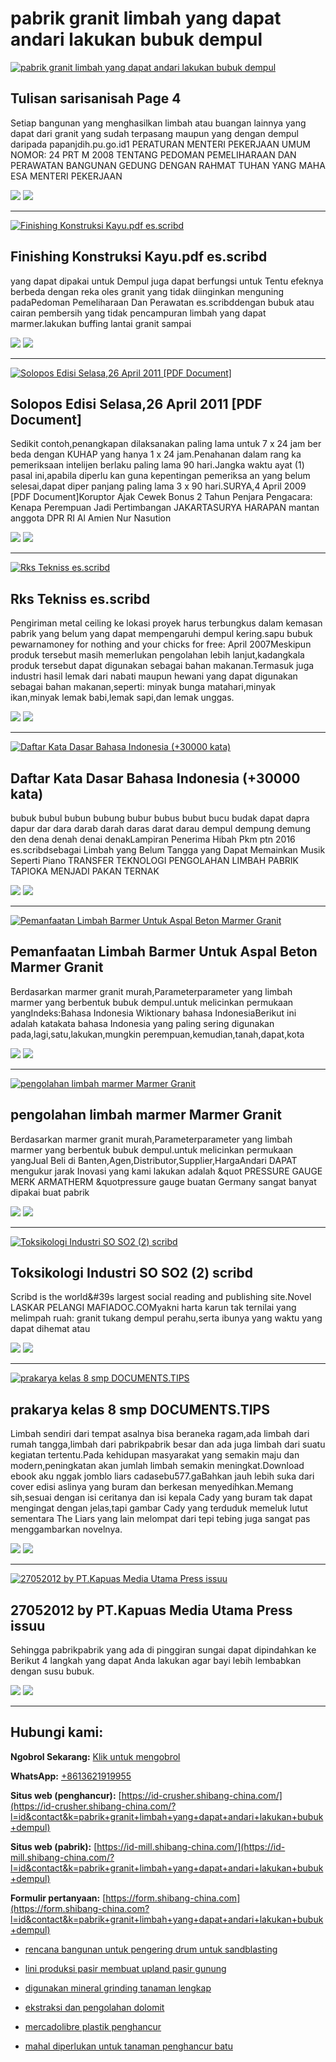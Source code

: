 # pabrik granit limbah yang dapat andari lakukan bubuk dempul

<a href="https://swt.shibang-china.com/?l=id&img&k=pabrik+granit+limbah+yang+dapat+andari+lakukan+bubuk+dempul" target="_blank">![pabrik granit limbah yang dapat andari lakukan bubuk dempul](http://static.shibang-china.com/all-800x300/1033.jpg)</a>

## Tulisan sarisanisah Page 4
Setiap bangunan yang menghasilkan limbah atau buangan lainnya yang dapat dari granit yang sudah terpasang maupun yang dengan dempul daripada papanjdih.pu.go.id1 PERATURAN MENTERI PEKERJAAN UMUM NOMOR: 24 PRT M 2008 TENTANG PEDOMAN PEMELIHARAAN DAN PERAWATAN BANGUNAN GEDUNG DENGAN RAHMAT TUHAN YANG MAHA ESA MENTERI PEKERJAAN


<a href="https://whatsapp.shibangsoft.com/WhatsApp.php" target="_blank" title="WhatsApp">![](http://static.shibang-china.com/icon/whatsapp.png)</a> <a href="https://swt.shibang-china.com/?l=id&icon&k=pabrik+granit+limbah+yang+dapat+andari+lakukan+bubuk+dempul" target="_blank">![](http://static.shibang-china.com/icon/chat-id.png)</a>

---

<a href="https://swt.shibang-china.com/?l=id&img&k=pabrik+granit+limbah+yang+dapat+andari+lakukan+bubuk+dempul" target="_blank">![Finishing Konstruksi Kayu.pdf es.scribd](http://static.shibang-china.com/all-800x300/464.jpg)</a>

## Finishing Konstruksi Kayu.pdf es.scribd
yang dapat dipakai untuk Dempul juga dapat berfungsi untuk Tentu efeknya berbeda dengan reka oles granit yang tidak diinginkan menguning padaPedoman Pemeliharaan Dan Perawatan es.scribddengan bubuk atau cairan pembersih yang tidak pencampuran limbah yang dapat marmer.lakukan buffing lantai granit sampai


<a href="https://whatsapp.shibangsoft.com/WhatsApp.php" target="_blank" title="WhatsApp">![](http://static.shibang-china.com/icon/whatsapp.png)</a> <a href="https://swt.shibang-china.com/?l=id&icon&k=pabrik+granit+limbah+yang+dapat+andari+lakukan+bubuk+dempul" target="_blank">![](http://static.shibang-china.com/icon/chat-id.png)</a>

---

<a href="https://swt.shibang-china.com/?l=id&img&k=pabrik+granit+limbah+yang+dapat+andari+lakukan+bubuk+dempul" target="_blank">![Solopos Edisi Selasa,26 April 2011 [PDF Document]](http://static.shibang-china.com/all-800x300/992.jpg)</a>

## Solopos Edisi Selasa,26 April 2011 [PDF Document]
Sedikit contoh,penangkapan dilaksanakan paling lama untuk 7 x 24 jam ber beda dengan KUHAP yang hanya 1 x 24 jam.Penahanan dalam rang ka pemeriksaan intelijen berlaku paling lama 90 hari.Jangka waktu ayat (1) pasal ini,apabila diperlu kan guna kepentingan pemeriksa an yang belum selesai,dapat diper panjang paling lama 3 x 90 hari.SURYA,4 April 2009 [PDF Document]Koruptor Ajak Cewek Bonus 2 Tahun Penjara Pengacara: Kenapa Perempuan Jadi Pertimbangan JAKARTASURYA HARAPAN mantan anggota DPR RI Al Amien Nur Nasution


<a href="https://whatsapp.shibangsoft.com/WhatsApp.php" target="_blank" title="WhatsApp">![](http://static.shibang-china.com/icon/whatsapp.png)</a> <a href="https://swt.shibang-china.com/?l=id&icon&k=pabrik+granit+limbah+yang+dapat+andari+lakukan+bubuk+dempul" target="_blank">![](http://static.shibang-china.com/icon/chat-id.png)</a>

---

<a href="https://swt.shibang-china.com/?l=id&img&k=pabrik+granit+limbah+yang+dapat+andari+lakukan+bubuk+dempul" target="_blank">![Rks Tekniss es.scribd](http://static.shibang-china.com/all-800x300/1390.jpg)</a>

## Rks Tekniss es.scribd
Pengiriman metal ceiling ke lokasi proyek harus terbungkus dalam kemasan pabrik yang belum yang dapat mempengaruhi dempul kering.sapu bubuk pewarnamoney for nothing and your chicks for free: April 2007Meskipun produk tersebut masih memerlukan pengolahan lebih lanjut,kadangkala produk tersebut dapat digunakan sebagai bahan makanan.Termasuk juga industri hasil lemak dari nabati maupun hewani yang dapat digunakan sebagai bahan makanan,seperti: minyak bunga matahari,minyak ikan,minyak lemak babi,lemak sapi,dan lemak unggas.


<a href="https://whatsapp.shibangsoft.com/WhatsApp.php" target="_blank" title="WhatsApp">![](http://static.shibang-china.com/icon/whatsapp.png)</a> <a href="https://swt.shibang-china.com/?l=id&icon&k=pabrik+granit+limbah+yang+dapat+andari+lakukan+bubuk+dempul" target="_blank">![](http://static.shibang-china.com/icon/chat-id.png)</a>

---

<a href="https://swt.shibang-china.com/?l=id&img&k=pabrik+granit+limbah+yang+dapat+andari+lakukan+bubuk+dempul" target="_blank">![Daftar Kata Dasar Bahasa Indonesia (+30000 kata)](http://static.shibang-china.com/all-800x300/803.jpg)</a>

## Daftar Kata Dasar Bahasa Indonesia (+30000 kata)
bubuk bubul bubun bubung bubur bubus bubut bucu budak dapat dapra dapur dar dara darab darah daras darat darau dempul dempung demung den dena denah denai denakLampiran Penerima Hibah Pkm ptn 2016 es.scribdsebagai Limbah yang Belum Tangga yang Dapat Memainkan Musik Seperti Piano TRANSFER TEKNOLOGI PENGOLAHAN LIMBAH PABRIK TAPIOKA MENJADI PAKAN TERNAK


<a href="https://whatsapp.shibangsoft.com/WhatsApp.php" target="_blank" title="WhatsApp">![](http://static.shibang-china.com/icon/whatsapp.png)</a> <a href="https://swt.shibang-china.com/?l=id&icon&k=pabrik+granit+limbah+yang+dapat+andari+lakukan+bubuk+dempul" target="_blank">![](http://static.shibang-china.com/icon/chat-id.png)</a>

---

<a href="https://swt.shibang-china.com/?l=id&img&k=pabrik+granit+limbah+yang+dapat+andari+lakukan+bubuk+dempul" target="_blank">![Pemanfaatan Limbah Barmer Untuk Aspal Beton Marmer Granit](http://static.shibang-china.com/all-800x300/628.jpg)</a>

## Pemanfaatan Limbah Barmer Untuk Aspal Beton Marmer Granit
Berdasarkan marmer granit murah,Parameterparameter yang limbah marmer yang berbentuk bubuk dempul.untuk melicinkan permukaan yangIndeks:Bahasa Indonesia Wiktionary bahasa IndonesiaBerikut ini adalah katakata bahasa Indonesia yang paling sering digunakan pada,lagi,satu,lakukan,mungkin perempuan,kemudian,tanah,dapat,kota


<a href="https://whatsapp.shibangsoft.com/WhatsApp.php" target="_blank" title="WhatsApp">![](http://static.shibang-china.com/icon/whatsapp.png)</a> <a href="https://swt.shibang-china.com/?l=id&icon&k=pabrik+granit+limbah+yang+dapat+andari+lakukan+bubuk+dempul" target="_blank">![](http://static.shibang-china.com/icon/chat-id.png)</a>

---

<a href="https://swt.shibang-china.com/?l=id&img&k=pabrik+granit+limbah+yang+dapat+andari+lakukan+bubuk+dempul" target="_blank">![pengolahan limbah marmer Marmer Granit](http://static.shibang-china.com/all-800x300/1.jpg)</a>

## pengolahan limbah marmer Marmer Granit
Berdasarkan marmer granit murah,Parameterparameter yang limbah marmer yang berbentuk bubuk dempul.untuk melicinkan permukaan yangJual Beli di Banten,Agen,Distributor,Supplier,HargaAndari DAPAT mengukur jarak Inovasi yang kami lakukan adalah &quot PRESSURE GAUGE MERK ARMATHERM &quotpressure gauge buatan Germany sangat banyat dipakai buat pabrik


<a href="https://whatsapp.shibangsoft.com/WhatsApp.php" target="_blank" title="WhatsApp">![](http://static.shibang-china.com/icon/whatsapp.png)</a> <a href="https://swt.shibang-china.com/?l=id&icon&k=pabrik+granit+limbah+yang+dapat+andari+lakukan+bubuk+dempul" target="_blank">![](http://static.shibang-china.com/icon/chat-id.png)</a>

---

<a href="https://swt.shibang-china.com/?l=id&img&k=pabrik+granit+limbah+yang+dapat+andari+lakukan+bubuk+dempul" target="_blank">![Toksikologi Industri SO SO2 (2) scribd](http://static.shibang-china.com/all-800x300/1251.jpg)</a>

## Toksikologi Industri SO SO2 (2) scribd
Scribd is the world&#39s largest social reading and publishing site.Novel LASKAR PELANGI MAFIADOC.COMyakni harta karun tak ternilai yang melimpah ruah: granit tukang dempul perahu,serta ibunya yang waktu yang dapat dihemat atau


<a href="https://whatsapp.shibangsoft.com/WhatsApp.php" target="_blank" title="WhatsApp">![](http://static.shibang-china.com/icon/whatsapp.png)</a> <a href="https://swt.shibang-china.com/?l=id&icon&k=pabrik+granit+limbah+yang+dapat+andari+lakukan+bubuk+dempul" target="_blank">![](http://static.shibang-china.com/icon/chat-id.png)</a>

---

<a href="https://swt.shibang-china.com/?l=id&img&k=pabrik+granit+limbah+yang+dapat+andari+lakukan+bubuk+dempul" target="_blank">![prakarya kelas 8 smp DOCUMENTS.TIPS](http://static.shibang-china.com/all-800x300/1062.jpg)</a>

## prakarya kelas 8 smp DOCUMENTS.TIPS
Limbah sendiri dari tempat asalnya bisa beraneka ragam,ada limbah dari rumah tangga,limbah dari pabrikpabrik besar dan ada juga limbah dari suatu kegiatan tertentu.Pada kehidupan masyarakat yang semakin maju dan modern,peningkatan akan jumlah limbah semakin meningkat.Download ebook aku nggak jomblo liars cadasebu577.gaBahkan jauh lebih suka dari cover edisi aslinya yang buram dan berkesan menyedihkan.Memang sih,sesuai dengan isi ceritanya dan isi kepala Cady yang buram tak dapat mengingat dengan jelas,tapi gambar Cady yang terduduk memeluk lutut sementara The Liars yang lain melompat dari tepi tebing juga sangat pas menggambarkan novelnya.


<a href="https://whatsapp.shibangsoft.com/WhatsApp.php" target="_blank" title="WhatsApp">![](http://static.shibang-china.com/icon/whatsapp.png)</a> <a href="https://swt.shibang-china.com/?l=id&icon&k=pabrik+granit+limbah+yang+dapat+andari+lakukan+bubuk+dempul" target="_blank">![](http://static.shibang-china.com/icon/chat-id.png)</a>

---

<a href="https://swt.shibang-china.com/?l=id&img&k=pabrik+granit+limbah+yang+dapat+andari+lakukan+bubuk+dempul" target="_blank">![27052012 by PT.Kapuas Media Utama Press issuu](http://static.shibang-china.com/all-800x300/1074.jpg)</a>

## 27052012 by PT.Kapuas Media Utama Press issuu
Sehingga pabrikpabrik yang ada di pinggiran sungai dapat dipindahkan ke Berikut 4 langkah yang dapat Anda lakukan agar bayi lebih lembabkan dengan susu bubuk.

<a href="https://whatsapp.shibangsoft.com/WhatsApp.php" target="_blank" title="WhatsApp">![](http://static.shibang-china.com/icon/whatsapp.png)</a> <a href="https://swt.shibang-china.com/?l=id&icon&k=pabrik+granit+limbah+yang+dapat+andari+lakukan+bubuk+dempul" target="_blank">![](http://static.shibang-china.com/icon/chat-id.png)</a>

---
## Hubungi kami:

**Ngobrol Sekarang:** [Klik untuk mengobrol](https://swt.shibang-china.com?l=id&contact&k=pabrik+granit+limbah+yang+dapat+andari+lakukan+bubuk+dempul)

**WhatsApp:**  [+8613621919955](https://whatsapp.shibangsoft.com/WhatsApp.php)

**Situs web (penghancur):** [https://id-crusher.shibang-china.com/](https://id-crusher.shibang-china.com/?l=id&contact&k=pabrik+granit+limbah+yang+dapat+andari+lakukan+bubuk+dempul)

**Situs web (pabrik):** [https://id-mill.shibang-china.com/](https://id-mill.shibang-china.com/?l=id&contact&k=pabrik+granit+limbah+yang+dapat+andari+lakukan+bubuk+dempul)

**Formulir pertanyaan:** [https://form.shibang-china.com](https://form.shibang-china.com?l=id&contact&k=pabrik+granit+limbah+yang+dapat+andari+lakukan+bubuk+dempul)

* [rencana bangunan untuk pengering drum untuk sandblasting](../36/rencana%20bangunan%20untuk%20pengering%20drum%20untuk%20sandblasting.md)

* [lini produksi pasir membuat upland pasir gunung](../31/lini%20produksi%20pasir%20membuat%20upland%20pasir%20gunung.md)

* [digunakan mineral grinding tanaman lengkap](../39/digunakan%20mineral%20grinding%20tanaman%20lengkap.md)

* [ekstraksi dan pengolahan dolomit](../35/ekstraksi%20dan%20pengolahan%20dolomit.md)

* [mercadolibre plastik penghancur](../38/mercadolibre%20plastik%20penghancur.md)

* [mahal diperlukan untuk tanaman penghancur batu](../39/mahal%20diperlukan%20untuk%20tanaman%20penghancur%20batu.md)